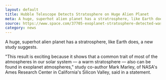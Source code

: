 ```yaml
---
layout: default
title: Hubble Telescope Detects Stratosphere on Huge Alien Planet
meta: A huge, superhot alien planet has a stratrosphere, like Earth does, a new study suggests.
source: https://www.space.com/37705-exoplanet-stratosphere-detected-wasp-121b.html
category: news
---
```


A huge, superhot alien planet has a stratrosphere, like Earth does, a new study suggests.

"This result is exciting because it shows that a common trait of most of the atmospheres in our solar system — a warm stratosphere — also can be found in exoplanet atmospheres," study co-author Mark Marley, of NASA's Ames Research Center in California's Silicon Valley, said in a statement.
